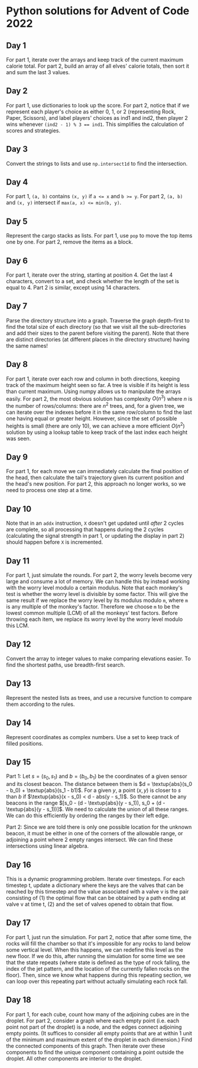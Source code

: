 # Python solutions for Advent of Code 2022

## Day 1
For part 1, iterate over the arrays and keep track of the current maximum calorie total. For part 2, build an array
of all elves' calorie totals, then sort it and sum the last 3 values.

## Day 2
For part 1, use dictionaries to look up the score. For part 2, notice that if we represent each player's choice as
either 0, 1, or 2 (representing Rock, Paper, Scissors), and label players' choices as ind1 and ind2, then player 2 wins
whenever `(ind2 - 1) % 3 == ind1`. This simplifies the calculation of scores and strategies.

## Day 3
Convert the strings to lists and use `np.intersect1d` to find the intersection.

## Day 4
For part 1, `(a, b)` contains `(x, y)` if `a <= x` and `b >= y`. For part 2, 
`(a, b)` and `(x, y)` intersect if `max(a, x) <= min(b, y)`.

## Day 5
Represent the cargo stacks as lists. For part 1, use `pop` to move the top items one by one. For part 2, 
remove the items as a block.

## Day 6
For part 1, iterate over the string, starting at position 4. Get the last 4 characters, convert to a set, and check
whether the length of the set is equal to 4. Part 2 is similar, except using 14 characters.

## Day 7
Parse the directory structure into a graph. Traverse the graph depth-first to find the total size of each directory (so that
we visit all the sub-directories and add their sizes to the parent before visiting the parent). 
Note that there are distinct directories (at different places in the directory structure) having the same names!

## Day 8
For part 1, iterate over each row and column in both directions, keeping track of the maximum height seen so far. A 
tree is visible if its height is less than current maximum. Using numpy allows us to manipulate the arrays easily.
For part 2, the most obvious solution has complexity $O(n^3)$ where
$n$ is the number of rows/columns: there are $n^2$ trees, and, for a given tree, we can iterate over the indexes before 
it in the same row/column to find the 
last one having equal or greater height. However, since the set of possible heights is small (there are only 10), we can 
achieve a more efficient $O(n^2)$ solution by using a lookup table to keep track of the last index each height was seen.

## Day 9
For part 1, for each move we can immediately calculate the final position of the head, then calculate the tail's 
trajectory given its current position and the head's new position. For part 2, this approach no longer works, so we need 
to process one step at a time.

## Day 10
Note that in an `addx` instruction, `X` doesn't get updated until _after_ 2 cycles
are complete, so all processing that happens during the 2 cycles (calculating the signal strength in part 1, or 
updating the display in part 2) should happen before `X` is incremented.

## Day 11
For part 1, just simulate the rounds. For part 2, the worry levels become very large and consume a lot of memory. 
We can handle this by instead working with the worry level modulo a certain modulus. 
Note that each monkey's test is whether the worry level is divisible 
by some factor. This will give the same result if we replace the worry level by its modulus modulo `m`, where `m` is 
any multiple of the monkey's factor. Therefore we choose `m` to be the lowest common multiple (LCM) of all the monkeys' 
test factors. Before throwing each item, we replace its worry level by the worry level modulo this LCM.

## Day 12
Convert the array to integer values to make comparing elevations easier. To find the shortest paths, use breadth-first
search.

## Day 13
Represent the nested lists as trees, and use a recursive function to compare them according to the rules.

## Day 14
Represent coordinates as complex numbers. Use a set to keep track of filled positions.

## Day 15
Part 1: Let $s = (s_0, s_1)$ and $b = (b_0, b_1)$ be the coordinates of a given sensor and its closest beacon. The distance 
between them is $d = \textup{abs}(s_0 - b_0) + \textup{abs}(s_1 - b1)$. For a given $y$, a point
$(x, y)$ is closer to $s$ than $b$ if $\textup{abs}(x - s_0) < d - abs(y - s_1)$. So there cannot be any beacons 
in the range $[s_0 - (d - \textup{abs}(y - s_1)), s_0 + (d - \textup{abs}(y - s_1))]$. We need to calculate
the union of all these ranges. We can do this efficiently by ordering the ranges by their left edge.

Part 2: Since we are told there is only one possible location for the unknown beacon, it must be either in one
of the corners of the allowable range, or adjoining a point where 2 empty ranges intersect. We can find these 
intersections using linear algebra.

## Day 16
This is a dynamic programming problem. Iterate over timesteps. For each timestep t, update a dictionary
where the keys are the valves that can be reached by this timestep and the value associated with a valve v is the pair
consisting of (1) the optimal flow that can be obtained by a path ending at valve v at time t,
(2) and the set of valves opened to obtain that flow.

## Day 17
For part 1, just run the simulation. For part 2, notice that after some time, the rocks will fill the chamber so that 
it's impossible for any rocks to land below some vertical level. When this happens, we can redefine this level as the 
new floor. If we do this, after running the simulation for some time we see that the state repeats (where state is 
defined as the type of rock falling, the index of the jet pattern, and the location of the currently fallen rocks on 
the floor). Then, since we know what happens during this repeating section, we can loop over this repeating part without
actually simulating each rock fall.


## Day 18
For part 1, for each cube, count how many of the adjoining cubes are in the droplet. For part 2, consider a graph where 
each empty point (i.e. each point not part of the droplet) is a node, and the edges connect adjoining empty points. 
(It suffices to  consider all empty points that are at within 1 unit of the minimum and maximum extent of the droplet in each dimension.) Find 
the connected components of this graph. Then iterate over these components to find the unique component containing a point outside 
the droplet. All other components are interior to the droplet.
